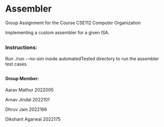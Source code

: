 # Assembler
Group Assignment for the Course CSE112 Computer Organization

Implementing a custom assembler for a given ISA.

##
### Instructions:
Run ./run --no-sim inside automatedTested directory to run the assembler test cases.




##
#### Group Member:
Aarav Mathur 2022005

Arnav Jindal 2022101

Dhruv Jain 2022166

Dikshant Agarwal 2022175
